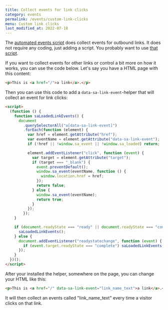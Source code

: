 ```yaml
---
title: Collect events for link clicks
category: events
permalink: /events/custom-link-clicks
menu: Custom link clicks
last_modified_at: 2022-07-18
---
```


The [automated events script](/automated-events) does collect events for outbound links. It does not require any coding, just adding a script. You probably want to use [that script](/automated-events).

If you want to collect events for other links or control a bit more on how it works, you can use the code below. Let's say you have a HTML page with this content:

```html
<p>This is <a href="/">a link</a>.</p>
```

Then you can use this code to add a `data-sa-link-event`-helper that will collect an event for link clicks:

```html
<script>
  (function () {
    function saLoadedLinkEvents() {
      document
        .querySelectorAll("a[data-sa-link-event]")
        .forEach(function (element) {
          var href = element.getAttribute("href");
          var eventName = element.getAttribute("data-sa-link-event");
          if (!href || !window.sa_event || !window.sa_loaded) return;

          element.addEventListener("click", function (event) {
            var target = element.getAttribute("target");
            if (target === "_blank") {
              event.preventDefault();
              window.sa_event(eventName, function () {
                window.location.href = href;
              });
              return false;
            } else {
              window.sa_event(eventName);
              return true;
            }
          });
        });
    }

    if (document.readyState === "ready" || document.readyState === "complete") {
      saLoadedLinkEvents();
    } else {
      document.addEventListener("readystatechange", function (event) {
        if (event.target.readyState === "complete") saLoadedLinkEvents();
      });
    }
  })();
</script>
```

After your installed the helper, somewhere on the page, you can change your HTML like this:

```html
<p>This is <a href="/" data-sa-link-event="link_name_text">a link</a>.</p>
```

It will then collect an events called "link_name_text" every time a visitor clicks on that link.
